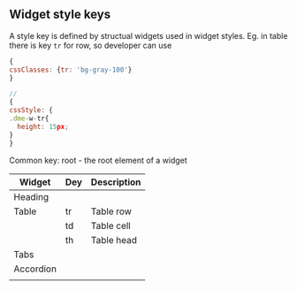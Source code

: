 Widget style keys
----------

A style key is defined by structual widgets used in widget styles. Eg. in table there is key `tr` for row, so developer can use 
```javascript
{
cssClasses: {tr: 'bg-gray-100'}
}

//
{
cssStyle: {
.dme-w-tr{
  height: 15px;
}
}
```

Common key: root - the root element of a widget

| Widget | Dey | Description |
|--------|-----|-------------|
|   Heading |    |             |
|   Table   |  tr   |     Table row        |
|        |    td |       Table cell      |
|        |   th  |   Table head          |
|   Tabs     |     |             |
|   Accordion     |     |             |
|        |     |             |
